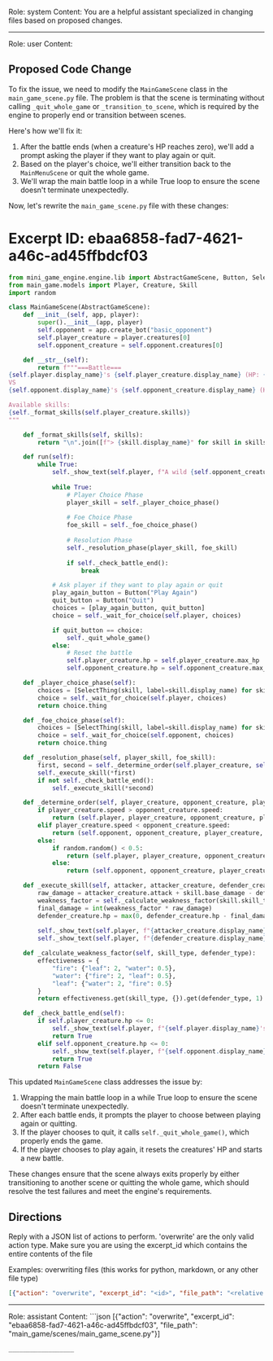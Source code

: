 Role: system
Content: You are a helpful assistant specialized in changing files based on proposed changes.
__________________
Role: user
Content: 
## Proposed Code Change
To fix the issue, we need to modify the `MainGameScene` class in the `main_game_scene.py` file. The problem is that the scene is terminating without calling `_quit_whole_game` or `_transition_to_scene`, which is required by the engine to properly end or transition between scenes.

Here's how we'll fix it:

1. After the battle ends (when a creature's HP reaches zero), we'll add a prompt asking the player if they want to play again or quit.
2. Based on the player's choice, we'll either transition back to the `MainMenuScene` or quit the whole game.
3. We'll wrap the main battle loop in a while True loop to ensure the scene doesn't terminate unexpectedly.

Now, let's rewrite the `main_game_scene.py` file with these changes:

# Excerpt ID: ebaa6858-fad7-4621-a46c-ad45ffbdcf03
```python main_game/scenes/main_game_scene.py
from mini_game_engine.engine.lib import AbstractGameScene, Button, SelectThing
from main_game.models import Player, Creature, Skill
import random

class MainGameScene(AbstractGameScene):
    def __init__(self, app, player):
        super().__init__(app, player)
        self.opponent = app.create_bot("basic_opponent")
        self.player_creature = player.creatures[0]
        self.opponent_creature = self.opponent.creatures[0]

    def __str__(self):
        return f"""===Battle===
{self.player.display_name}'s {self.player_creature.display_name} (HP: {self.player_creature.hp}/{self.player_creature.max_hp})
VS
{self.opponent.display_name}'s {self.opponent_creature.display_name} (HP: {self.opponent_creature.hp}/{self.opponent_creature.max_hp})

Available skills:
{self._format_skills(self.player_creature.skills)}
"""

    def _format_skills(self, skills):
        return "\n".join([f"> {skill.display_name}" for skill in skills])

    def run(self):
        while True:
            self._show_text(self.player, f"A wild {self.opponent_creature.display_name} appears!")
            
            while True:
                # Player Choice Phase
                player_skill = self._player_choice_phase()
                
                # Foe Choice Phase
                foe_skill = self._foe_choice_phase()
                
                # Resolution Phase
                self._resolution_phase(player_skill, foe_skill)
                
                if self._check_battle_end():
                    break

            # Ask player if they want to play again or quit
            play_again_button = Button("Play Again")
            quit_button = Button("Quit")
            choices = [play_again_button, quit_button]
            choice = self._wait_for_choice(self.player, choices)

            if quit_button == choice:
                self._quit_whole_game()
            else:
                # Reset the battle
                self.player_creature.hp = self.player_creature.max_hp
                self.opponent_creature.hp = self.opponent_creature.max_hp

    def _player_choice_phase(self):
        choices = [SelectThing(skill, label=skill.display_name) for skill in self.player_creature.skills]
        choice = self._wait_for_choice(self.player, choices)
        return choice.thing

    def _foe_choice_phase(self):
        choices = [SelectThing(skill, label=skill.display_name) for skill in self.opponent_creature.skills]
        choice = self._wait_for_choice(self.opponent, choices)
        return choice.thing

    def _resolution_phase(self, player_skill, foe_skill):
        first, second = self._determine_order(self.player_creature, self.opponent_creature, player_skill, foe_skill)
        self._execute_skill(*first)
        if not self._check_battle_end():
            self._execute_skill(*second)

    def _determine_order(self, player_creature, opponent_creature, player_skill, foe_skill):
        if player_creature.speed > opponent_creature.speed:
            return (self.player, player_creature, opponent_creature, player_skill), (self.opponent, opponent_creature, player_creature, foe_skill)
        elif player_creature.speed < opponent_creature.speed:
            return (self.opponent, opponent_creature, player_creature, foe_skill), (self.player, player_creature, opponent_creature, player_skill)
        else:
            if random.random() < 0.5:
                return (self.player, player_creature, opponent_creature, player_skill), (self.opponent, opponent_creature, player_creature, foe_skill)
            else:
                return (self.opponent, opponent_creature, player_creature, foe_skill), (self.player, player_creature, opponent_creature, player_skill)

    def _execute_skill(self, attacker, attacker_creature, defender_creature, skill):
        raw_damage = attacker_creature.attack + skill.base_damage - defender_creature.defense
        weakness_factor = self._calculate_weakness_factor(skill.skill_type, defender_creature.creature_type)
        final_damage = int(weakness_factor * raw_damage)
        defender_creature.hp = max(0, defender_creature.hp - final_damage)
        
        self._show_text(self.player, f"{attacker_creature.display_name} uses {skill.display_name}!")
        self._show_text(self.player, f"{defender_creature.display_name} takes {final_damage} damage!")

    def _calculate_weakness_factor(self, skill_type, defender_type):
        effectiveness = {
            "fire": {"leaf": 2, "water": 0.5},
            "water": {"fire": 2, "leaf": 0.5},
            "leaf": {"water": 2, "fire": 0.5}
        }
        return effectiveness.get(skill_type, {}).get(defender_type, 1)

    def _check_battle_end(self):
        if self.player_creature.hp <= 0:
            self._show_text(self.player, f"{self.player.display_name}'s {self.player_creature.display_name} fainted! You lose!")
            return True
        elif self.opponent_creature.hp <= 0:
            self._show_text(self.player, f"{self.opponent.display_name}'s {self.opponent_creature.display_name} fainted! You win!")
            return True
        return False
```

This updated `MainGameScene` class addresses the issue by:

1. Wrapping the main battle loop in a while True loop to ensure the scene doesn't terminate unexpectedly.
2. After each battle ends, it prompts the player to choose between playing again or quitting.
3. If the player chooses to quit, it calls `self._quit_whole_game()`, which properly ends the game.
4. If the player chooses to play again, it resets the creatures' HP and starts a new battle.

These changes ensure that the scene always exits properly by either transitioning to another scene or quitting the whole game, which should resolve the test failures and meet the engine's requirements.

## Directions
Reply with a JSON list of actions to perform. 'overwrite' are the only valid action type. 
Make sure you are using the excerpt_id which contains the entire contents of the file

Examples:
overwriting files (this works for python, markdown, or any other file type)
```json output_example1
[{"action": "overwrite", "excerpt_id": "<id>", "file_path": "<relative file path>"}]
```

__________________
Role: assistant
Content: ```json
[{"action": "overwrite", "excerpt_id": "ebaa6858-fad7-4621-a46c-ad45ffbdcf03", "file_path": "main_game/scenes/main_game_scene.py"}]
```
__________________
